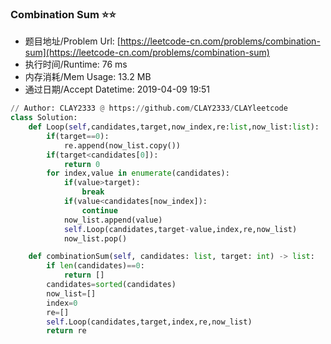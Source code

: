 
### Combination Sum :star::star:
- 题目地址/Problem Url: [https://leetcode-cn.com/problems/combination-sum](https://leetcode-cn.com/problems/combination-sum)
- 执行时间/Runtime: 76 ms 
- 内存消耗/Mem Usage: 13.2 MB
- 通过日期/Accept Datetime: 2019-04-09 19:51
```python
// Author: CLAY2333 @ https://github.com/CLAY2333/CLAYleetcode
class Solution:
    def Loop(self,candidates,target,now_index,re:list,now_list:list):
        if(target==0):
            re.append(now_list.copy())
        if(target<candidates[0]):
            return 0
        for index,value in enumerate(candidates):
            if(value>target):
                break
            if(value<candidates[now_index]):
                continue
            now_list.append(value)
            self.Loop(candidates,target-value,index,re,now_list)
            now_list.pop()

    def combinationSum(self, candidates: list, target: int) -> list:
        if len(candidates)==0:
            return []
        candidates=sorted(candidates)
        now_list=[]
        index=0
        re=[]
        self.Loop(candidates,target,index,re,now_list)
        return re

```
